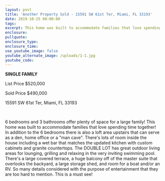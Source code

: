 ```yaml
---
layout: post
title: 'Another Property Sold - 15591 SW 61st Ter, Miami, FL 33193'
date: 2019-10-25 00:00:00
tags:
excerpt: This home was built to accommodate families that love spending time together!
enclosure:
pullquote:
enclosure_type:
enclosure_time:
use_youtube_image: false
youtube_alternate_image: /uploads/1-1.jpg
youtube_code:
---
```


**SINGLE FAMILY**

List Price $520,000

Sold Price $490,000

15591 SW 61st Ter, Miami, FL 33193

&nbsp;

6 bedrooms and 3 bathrooms offer plenty of space for a large family\! This home was built to accommodate families that love spending time together\! In addition to the 6 bedrooms there is also a loft area upstairs that can serve as a den, home office or a "man cave". There's lots of room inside the house including a wet bar that matches the updated kitchen with custom cabinets and granite countertops. The DOUBLE LOT has great outdoor living areas for lounging, grilling and relaxing in the very inviting swimming pool. There's a large covered terrace, a huge balcony off of the master suite that overlooks the backyard, a large storage shed, and room for a boat and/or an RV. So many details considered with the purpose of entertainment that they are too hard to mention. This is a must see\!
